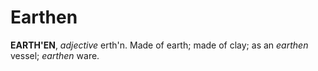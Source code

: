 # Earthen

**EARTH'EN**, _adjective_ erth'n. Made of earth; made of clay; as an _earthen_ vessel; _earthen_ ware.